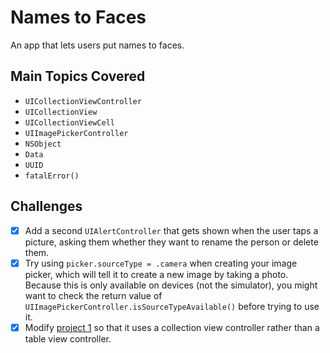 # Names to Faces

An app that lets users put names to faces.

## Main Topics Covered

- `UICollectionViewController`
- `UICollectionView`
- `UICollectionViewCell`
- `UIImagePickerController`
- `NSObject`
- `Data`
- `UUID`
- `fatalError()`

## Challenges
- [x] Add a second `UIAlertController` that gets shown when the user taps a picture, asking them whether they want to rename the person or delete them.
- [x] Try using `picker.sourceType = .camera` when creating your image picker, which will tell it to create a new image by taking a photo. Because this is only available on devices (not the simulator), you might want to check the return value of `UIImagePickerController.isSourceTypeAvailable()` before trying to use it.
- [x] Modify [project 1](../Project1) so that it uses a collection view controller rather than a table view controller.
